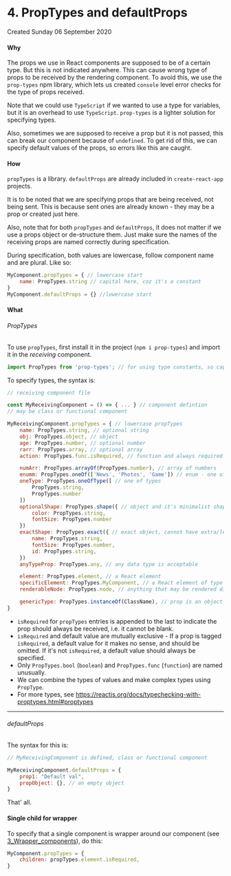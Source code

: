 # 4. PropTypes and defaultProps
Created Sunday 06 September 2020

#### Why
The props we use in React components are supposed to be of a certain type. But this is not indicated anywhere. This can cause wrong type of props to be received by the rendering component. To avoid this, we use the `prop-types` npm library, which lets us created `console` level error checks for the type of props received.

Note that we could use `TypeScript` if we wanted to use a type for variables, but it is an overhead to use `TypeScript`. `prop-types` is a lighter solution for specifying types.

Also, sometimes we are supposed to receive a prop but it is not passed, this can break our component because of `undefined`. To get rid of this, we can specify default values of the props, so errors like this are caught.

#### How
`propTypes` is a library.
`defaultProps` are already included in `create-react-app` projects.

It is to be noted that we are specifying props that are being received, not being sent. This is because sent ones are already known - they may be a prop or created just here.

Also, note that for both `propTypes` and `defaultProps`, it does not matter if we use a props object or de-structure them. Just make sure the names of the receiving props are named correctly during specification.

During specification, both values are lowercase, follow component name and are plural. Like so:
```jsx
MyComponent.propTypes = { // lowercase start
	name: PropTypes.string // capital here, coz it's a constant
}
MyComponent.defaultProps = {} //lowercase start
```

#### What
###### PropTypes
To use `propTypes`, first install it in the project (`npm i prop-types`) and import it in the *receiving* component.
```jsx
import PropTypes from 'prop-types'; // for using type constants, so capital
```

To specify types, the syntax is:
```jsx
// receiving component file

const MyReceivingComponent = () => { ... } // component defintion
// may be class or functional component

MyReceivingComponent.propTypes = { // lowercase propTypes
	name: PropTypes.string, // optional string
	obj: PropTypes.object, // object
	age: PropTypes.number, // optional number
	rarr: PropTypes.array, // optional array
	action: PropTypes.func.isRequired, // function and always required

	numArr: PropTypes.arrayOf(PropTypes.number), // array of numbers
	enumm: PropTypes.oneOf(['News', 'Photos', 'Game']) // enum - one of values
	oneType: PropTypes.oneOfType([ // one of types
		PropTypes.string,
		PropTypes.number
	])
	optionalShape: PropTypes.shape({ // object and it's minimalist shape. Can be nested. More name-value pairs could be added.
		color: PropTypes.string,
		fontSize: PropTypes.number
	})
	exactShape: PropTypes.exact({ // exact object, cannot have extra/less name value pairs
		name: PropTypes.string,
		fontSize: PropTypes.number,
		id: PropTypes.string,
	})
	anyTypeProp: PropTypes.any, // any data type is acceptable

	element: PropTypes.element, // a React element
	specificElement: PropTypes.MyComponent, // a React element of type MyComponent
	renderableNode: PropTypes.node, // anything that may be rendered directly

	genericType: PropTypes.instanceOf(ClassName), // prop is an object of type ClassName
}
```
- `isRequired` for `propTypes` entries is appended to the last to indicate the prop should always be received, i.e. it cannot be blank.
- `isRequired` and default value are mutually exclusive - If a prop is tagged `isRequired`, a default value for it makes no sense, and should be omitted. If it's not `isRequired`, a default value should always be specified.
- Only `PropTypes.bool` (`boolean`) and `PropTypes.func` (`function`) are named unusually.
- We can combine the types of values and make complex types using `PropType`.
- For more types, see https://reactjs.org/docs/typechecking-with-proptypes.html#proptypes

---
###### defaultProps
The syntax for this is:
```jsx
// MyReceivingComponent is defined, class or functional component

MyReceivingComponent.defaultProps = {
	prop1: "Default val",
	propObject: {}, // an empty object
}
```

That' all.

#### Single child for wrapper
To specify that a single component is wrapper around our component (see [3_Wrapper_components](3_Wrapper_components.md)), do this:
```jsx
MyComponent.propTypes = {
	children: propTypes.element.isRequired,
}
```